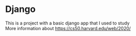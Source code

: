 # Django

This is a project with a basic django app that I used to study\
More information about https://cs50.harvard.edu/web/2020/
